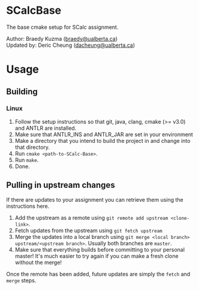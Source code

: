 # SCalcBase
The base cmake setup for SCalc assignment.

Author: Braedy Kuzma (braedy@ualberta.ca)  
Updated by: Deric Cheung (dacheung@ualberta.ca)

# Usage
## Building
### Linux
  1. Follow the setup instructions so that git, java, clang, cmake (>= v3.0)
     and ANTLR are installed.
  2. Make sure that ANTLR_INS and ANTLR_JAR are set in your environment
  3. Make a directory that you intend to build the project in and change into
     that directory.
  4. Run `cmake <path-to-SCalc-Base>`.
  5. Run `make`.
  6. Done.

## Pulling in upstream changes
If there are updates to your assignment you can retrieve them using the
instructions here.
  1. Add the upstream as a remote using `git remote add upstream <clone-link>`.
  2. Fetch updates from the upstream using `git fetch upstream`
  3. Merge the updates into a local branch using
     `git merge <local branch> upstream/<upstream branch>`. Usually both
     branches are `master`.
  4. Make sure that everything builds before committing to your personal
     master! It's much easier to try again if you can make a fresh clone
     without the merge!

Once the remote has been added, future updates are simply the `fetch` and
`merge` steps.
